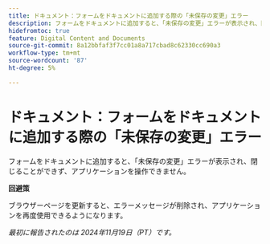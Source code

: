 ```yaml
---
title: ドキュメント：フォームをドキュメントに追加する際の「未保存の変更」エラー
description: フォームをドキュメントに追加すると、「未保存の変更」エラーが表示され、閉じることができず、アプリケーションを操作できません。
hidefromtoc: true
feature: Digital Content and Documents
source-git-commit: 8a12bbfaf3f7cc01a8a717cbad8c62330cc690a3
workflow-type: tm+mt
source-wordcount: '87'
ht-degree: 5%

---
```


# ドキュメント：フォームをドキュメントに追加する際の「未保存の変更」エラー

<!--
>[!NOTE]
>
>This article was fixed on October 10, 2024.
-->

フォームをドキュメントに追加すると、「未保存の変更」エラーが表示され、閉じることができず、アプリケーションを操作できません。

**回避策**

ブラウザーページを更新すると、エラーメッセージが削除され、アプリケーションを再度使用できるようになります。

_最初に報告されたのは 2024年11月19日（PT）です。_
